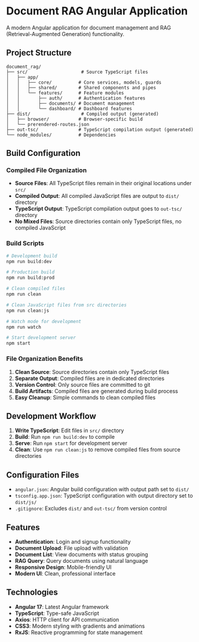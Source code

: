 # Document RAG Angular Application

A modern Angular application for document management and RAG (Retrieval-Augmented Generation) functionality.

## Project Structure

```
document_rag/
├── src/                    # Source TypeScript files
│   ├── app/
│   │   ├── core/          # Core services, models, guards
│   │   ├── shared/        # Shared components and pipes
│   │   └── features/      # Feature modules
│   │       ├── auth/      # Authentication features
│   │       ├── documents/ # Document management
│   │       └── dashboard/ # Dashboard features
├── dist/                   # Compiled output (generated)
│   ├── browser/           # Browser-specific build
│   └── prerendered-routes.json
├── out-tsc/               # TypeScript compilation output (generated)
└── node_modules/          # Dependencies
```

## Build Configuration

### Compiled File Organization

- **Source Files**: All TypeScript files remain in their original locations under `src/`
- **Compiled Output**: All compiled JavaScript files are output to `dist/` directory
- **TypeScript Output**: TypeScript compilation output goes to `out-tsc/` directory
- **No Mixed Files**: Source directories contain only TypeScript files, no compiled JavaScript

### Build Scripts

```bash
# Development build
npm run build:dev

# Production build
npm run build:prod

# Clean compiled files
npm run clean

# Clean JavaScript files from src directories
npm run clean:js

# Watch mode for development
npm run watch

# Start development server
npm start
```

### File Organization Benefits

1. **Clean Source**: Source directories contain only TypeScript files
2. **Separate Output**: Compiled files are in dedicated directories
3. **Version Control**: Only source files are committed to git
4. **Build Artifacts**: Compiled files are generated during build process
5. **Easy Cleanup**: Simple commands to clean compiled files

## Development Workflow

1. **Write TypeScript**: Edit files in `src/` directory
2. **Build**: Run `npm run build:dev` to compile
3. **Serve**: Run `npm start` for development server
4. **Clean**: Use `npm run clean:js` to remove compiled files from source directories

## Configuration Files

- `angular.json`: Angular build configuration with output path set to `dist/`
- `tsconfig.app.json`: TypeScript configuration with output directory set to `dist/js/`
- `.gitignore`: Excludes `dist/` and `out-tsc/` from version control

## Features

- **Authentication**: Login and signup functionality
- **Document Upload**: File upload with validation
- **Document List**: View documents with status grouping
- **RAG Query**: Query documents using natural language
- **Responsive Design**: Mobile-friendly UI
- **Modern UI**: Clean, professional interface

## Technologies

- **Angular 17**: Latest Angular framework
- **TypeScript**: Type-safe JavaScript
- **Axios**: HTTP client for API communication
- **CSS3**: Modern styling with gradients and animations
- **RxJS**: Reactive programming for state management
